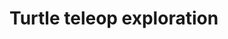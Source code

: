 # Turtle teleop exploration

<!---
Use turtle_teleop_key (Figura 1.5) y el programa pysubpose.py para conocer las dimensiones del
plano donde el Turtlesim puede moverse.
>